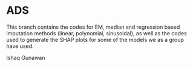 # ADS
This branch contains the codes for EM, median and regression based imputation methods (linear, polynomial, sinusoidal), as well as the codes used to generate the SHAP plots for some of the models we as a group have used.

Ishaq Gunawan

